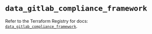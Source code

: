 # `data_gitlab_compliance_framework`

Refer to the Terraform Registry for docs: [`data_gitlab_compliance_framework`](https://registry.terraform.io/providers/gitlabhq/gitlab/18.3.0/docs/data-sources/compliance_framework).
